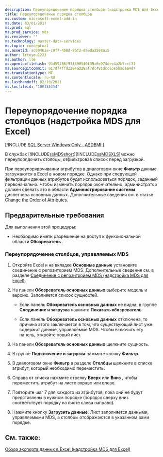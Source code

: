 ```yaml
---
description: Переупорядочение порядка столбцов (надстройка MDS для Excel)
title: Переупорядочение порядка столбцов
ms.custom: microsoft-excel-add-in
ms.date: 03/01/2017
ms.prod: sql
ms.prod_service: mds
ms.reviewer: ''
ms.technology: master-data-services
ms.topic: conceptual
ms.assetid: ac00462e-c0f7-4b8d-86f2-d9eda2598a15
author: lrtoyou1223
ms.author: lle
ms.openlocfilehash: 93d59286f93f890540f39a6e974dee4a2b5ecf31
ms.sourcegitcommit: 917df4ffd22e4a229af7dc481dcce3ebba0aa4d7
ms.translationtype: MT
ms.contentlocale: ru-RU
ms.lasthandoff: 02/10/2021
ms.locfileid: "100355354"
---
```

# <a name="reorder-columns-mds-add-in-for-excel"></a>Переупорядочение порядка столбцов (надстройка MDS для Excel)

[!INCLUDE [SQL Server Windows Only - ASDBMI ](../../includes/applies-to-version/sql-windows-only-asdbmi.md)]

  В службах [!INCLUDE[ssMDSshort](../../includes/ssmdsshort-md.md)][!INCLUDE[ssMDSXLS](../../includes/ssmdsxls-md.md)]можно переупорядочить столбцы, отфильтровав список перед загрузкой.  
  
 При переупорядочивании атрибутов в диалоговом окне **Фильтр** данные загружаются в Excel в новом порядке. Однако при следующей фильтрации данных атрибутов будет использоваться порядок, заданный первоначально. Чтобы изменить порядок окончательно, администратор должен сделать это в области **Администрирование системы** диспетчера основных данных. Дополнительные сведения см. в статье [Change the Order of Attributes](../../master-data-services/change-the-order-of-attributes.md).  
  
## <a name="prerequisites"></a>Предварительные требования  
 Для выполнения этой процедуры:  
  
-   Необходимо иметь разрешение на доступ к функциональной области **Обозреватель** .  
  
### <a name="to-reorder-mds-managed-columns"></a>Переупорядочение столбцов, управляемых MDS  
  
1.  Откройте Excel и на вкладке **Основные данные** установите соединение с репозиторием MDS. Дополнительные сведения см. в разделе [Соединение с репозиторием MDS (надстройка MDS для Excel)](../../master-data-services/microsoft-excel-add-in/connect-to-an-mds-repository-mds-add-in-for-excel.md).  
  
2.  На панели **Обозреватель основных данных** выберите модель и версию. Заполняется список сущностей.  
  
    -   Если панель **Обозреватель основных данных** не видна, в группе **Соединение и загрузка** нажмите **Показать обозреватель**.  
  
    -   Если панель **Обозреватель основных данных** отключена, то причина этого заключается в том, что существующий лист уже содержит данные, управляемые MDS. Чтобы включить эту панель, откройте новый лист.  
  
3.  На панели **Обозреватель основных данных** щелкните сущность.  
  
4.  В группе **Подключение и загрузка** нажмите кнопку **Фильтр**.  
  
5.  В диалоговом окне **Фильтр** в разделе **Столбцы** щелкните в списке атрибут, который необходимо переместить.  
  
6.  Справа от списка нажмите стрелку **Вверх** или **Вниз** , чтобы переместить атрибут на листе вправо или влево.  
  
7.  Повторите шаг 7 для каждого из атрибутов, пока они не будут представлены в нужном порядке (порядок сверху вниз соответствует порядку на листе слева направо).  
  
8.  Нажмите кнопку **Загрузить данные**. Лист заполняется данными, управляемыми MDS, а столбцы отображаются в указанном вами порядке.  
  
## <a name="see-also"></a>См. также:  
 [Обзор экспорта данных в Excel (надстройка MDS для Excel)](../../master-data-services/microsoft-excel-add-in/overview-exporting-data-to-excel-mds-add-in-for-excel.md)  
  
  
